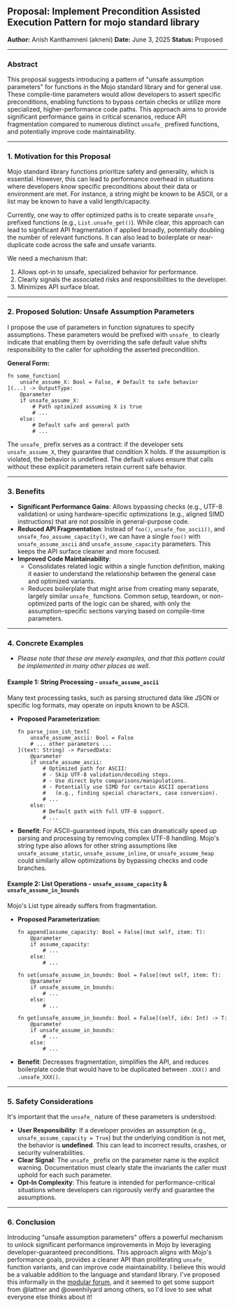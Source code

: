 ## Proposal: Implement Precondition Assisted Execution Pattern for mojo standard library

**Author:** Anish Kanthamneni (akneni)
**Date:** June 3, 2025
**Status:** Proposed

---

### Abstract

This proposal suggests introducing a pattern of "unsafe assumption parameters"
for functions in the Mojo standard library and for general use. These
compile-time parameters would allow developers to assert specific
preconditions, enabling functions to bypass certain checks or utilize more
specialized, higher-performance code paths. This approach aims to provide
significant performance gains in critical scenarios, reduce API fragmentation
compared to numerous distinct `unsafe_` prefixed functions, and potentially
improve code maintainability.

---

### 1. Motivation for this Proposal

Mojo standard library functions prioritize safety and generality, which is
essential. However, this can lead to performance overhead in situations where
developers *know* specific preconditions about their data or environment are
met. For instance, a string might be known to be ASCII, or a list may be
known to have a valid length/capacity.

Currently, one way to offer optimized paths is to create separate `unsafe_`
prefixed functions (e.g., `List.unsafe_get()`). While clear, this approach
can lead to significant API fragmentation if applied broadly, potentially
doubling the number of relevant functions. It can also lead to boilerplate or
near-duplicate code across the safe and unsafe variants.

We need a mechanism that:
1.  Allows opt-in to unsafe, specialized behavior for performance.
2.  Clearly signals the associated risks and responsibilities to the developer.
3.  Minimizes API surface bloat.

---

### 2. Proposed Solution: Unsafe Assumption Parameters

I propose the use of parameters in function signatures to specify assumptions.
These parameters would be prefixed with `unsafe_` to clearly indicate that
enabling them by overriding the safe default value shifts responsibility to the
caller for upholding the asserted precondition.

**General Form:**

```mojo
fn some_function[
    unsafe_assume_X: Bool = False, # Default to safe behavior
](...) -> OutputType:
    @parameter
    if unsafe_assume_X:
        # Path optimized assuming X is true
        # ...
    else:
        # Default safe and general path
        # ...
```

The `unsafe_` prefix serves as a contract: if the developer sets
`unsafe_assume_X`, they guarantee that condition X holds. If the assumption is
violated, the behavior is undefined. The default values ensure that calls
without these explicit parameters retain current safe behavior.

---

### 3. Benefits

- **Significant Performance Gains**: Allows bypassing checks (e.g., UTF-8
    validation) or using hardware-specific optimizations (e.g., aligned SIMD
    instructions) that are not possible in general-purpose code.
- **Reduced API Fragmentation**: Instead of `foo()`, `unsafe_foo_ascii()`,
    and `unsafe_foo_assume_capacity()`, we can have a single `foo()` with
    `unsafe_assume_ascii` and `unsafe_assume_capacity` parameters. This keeps
    the API surface cleaner and more focused.
- **Improved Code Maintainability**:
    - Consolidates related logic within a single function definition, making it
        easier to understand the relationship between the general case and
        optimized variants.
    - Reduces boilerplate that might arise from creating many separate, largely
        similar `unsafe_` functions. Common setup, teardown, or non-optimized
        parts of the logic can be shared, with only the assumption-specific
        sections varying based on compile-time parameters.

---

### 4. Concrete Examples
- *Please note that these are merely examples, and that this pattern could be
  implemented in many other places as well*.

#### Example 1: String Processing - `unsafe_assume_ascii`

Many text processing tasks, such as parsing structured data like JSON or
specific log formats, may operate on inputs known to be ASCII.

- **Proposed Parameterization**:

    ```mojo
    fn parse_json_ish_text[
        unsafe_assume_ascii: Bool = False
        # ... other parameters ...
    ](text: String) -> ParsedData:
        @parameter
        if unsafe_assume_ascii:
            # Optimized path for ASCII:
            # - Skip UTF-8 validation/decoding steps.
            # - Use direct byte comparisons/manipulations.
            # - Potentially use SIMD for certain ASCII operations 
            #   (e.g., finding special characters, case conversion).
            # ...
        else:
            # Default path with full UTF-8 support.
            # ...
    ```

- **Benefit**: For ASCII-guaranteed inputs, this can dramatically speed up
    parsing and processing by removing complex UTF-8 handling. Mojo's string
    type also allows for other string assumptions like `unsafe_assume_static`,
    `unsafe_assume_inline`, or `unsafe_assume_heap` could similarly allow
    optimizations by bypassing checks and code branches.

#### Example 2: List Operations - `unsafe_assume_capacity` & `unsafe_assume_in_bounds`
Mojo's List type already suffers from fragmentation.

- **Proposed Parameterization**:

    ```mojo
    fn append[assume_capacity: Bool = False](mut self, item: T):
        @parameter
        if assume_capacity:
            # ...
        else:
            # ...
    
    fn set[unsafe_assume_in_bounds: Bool = False](mut self, item: T):
        @parameter
        if unsafe_assume_in_bounds:
            # ...
        else:
            # ...
    
    fn get[unsafe_assume_in_bounds: Bool = False](self, idx: Int) -> T:
        @parameter
        if unsafe_assume_in_bounds:
            # ...
        else:
            # ...
    ```

- **Benefit**: Decreases fragmentation, simplifies the API, and reduces
    boilerplate code that would have to be duplicated between `.XXX()` and
    `.unsafe_XXX()`.

---

### 5. Safety Considerations

It's important that the `unsafe_` nature of these parameters is understood:

- **User Responsibility**: If a developer provides an assumption (e.g.,
    `unsafe_assume_capacity = True`) but the underlying condition is not met,
    the behavior is **undefined**. This can lead to incorrect results, crashes,
    or security vulnerabilities.
- **Clear Signal**: The `unsafe_` prefix on the parameter name is the explicit
    warning. Documentation must clearly state the invariants the caller must
    uphold for each such parameter.
- **Opt-In Complexity**: This feature is intended for performance-critical
    situations where developers can rigorously verify and guarantee the
    assumptions.

---

### 6. Conclusion

Introducing "unsafe assumption parameters" offers a powerful mechanism to
unlock significant performance improvements in Mojo by leveraging
developer-guaranteed preconditions. This approach aligns with Mojo's
performance goals, provides a cleaner API than proliferating `unsafe_`
function variants, and can improve code maintainability. I believe this would
be a valuable addition to the language and standard library. I've proposed this
informally in the [modular forum](https://forum.modular.com/t/precondition-based-optimization-library-design-proposal/1568/3),
and it seemed to get some support from @lattner and @owenhilyard among others,
so I'd love to see what everyone else thinks about it!
